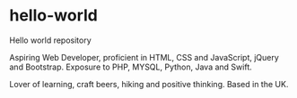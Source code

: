 # hello-world
Hello world repository

Aspiring Web Developer, proficient in HTML, CSS and JavaScript, jQuery and Bootstrap. Exposure to PHP, MYSQL, Python, Java and Swift. 

Lover of learning, craft beers, hiking and positive thinking. Based in the UK.
